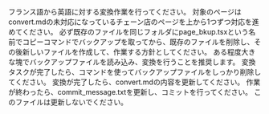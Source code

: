 フランス語から英語に対する変換作業を行ってください。
対象のページはconvert.mdの未対応になっているチェーン店のページを上から1つずつ対応を進めてください。
必ず既存のファイルを同じフォルダにpage_bkup.tsxという名前でコピーコマンドでバックアップを取ってから、既存のファイルを削除し、その後新しいファイルを作成して、作業する方針としてください。
ある程度大きな塊でバックアップファイルを読み込み、変換を行うことを推奨します。
変換タスクが完了したら、コマンドを使ってバックアップファイルをしっかり削除してください。
変換が完了したら、convert.mdの内容を更新してください。
作業が終わったら、commit_message.txtを更新し、コミットを行ってください。
このファイルは更新しないでください。
